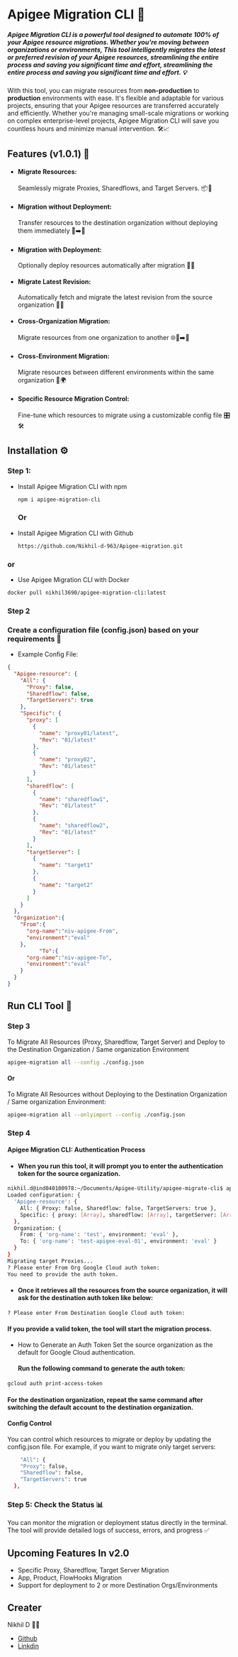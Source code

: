
# Apigee Migration CLI  🚀

##### Apigee Migration CLI is a powerful tool designed to automate 100% of your Apigee resource migrations. Whether you're moving between organizations or environments, This tool intelligently migrates the latest or preferred revision of your Apigee resources, streamlining the entire process and saving you significant time and effort, streamlining the entire process and saving you significant time and effort. 💡
With this tool, you can migrate resources from **non-production** to **production** environments with ease. It's flexible and adaptable for various projects, ensuring that your Apigee resources are transferred accurately and efficiently. Whether you're managing small-scale migrations or working on complex enterprise-level projects, Apigee Migration CLI will save you countless hours and minimize manual intervention. 🛠️📈



## Features (v1.0.1)  🎯

- #### Migrate Resources:
   Seamlessly migrate Proxies, Sharedflows, and Target Servers. 📦🔁
- #### Migration without Deployment:
  Transfer resources to the destination organization without deploying them immediately 🛑➡️🏁

- #### Migration with Deployment:
  Optionally deploy resources automatically after migration 🚀✅

- #### Migrate Latest Revision:
  Automatically fetch and migrate the latest revision from the source organization 🔄📄

- #### Cross-Organization Migration:
  Migrate resources from one organization to another 🌐🏢➡️🏢

- #### Cross-Environment Migration:
   Migrate resources between different environments within the same organization 🔄🌍

- #### Specific Resource Migration Control:
  Fine-tune which resources to migrate using a customizable config file 🎛️🛠️



## Installation ⚙️
### Step 1:
- Install Apigee Migration CLI with npm

  ```bash
  npm i apigee-migration-cli
  ```
  ### Or

- Install Apigee Migration CLI with Github

  ```bash
  https://github.com/Nikhil-d-963/Apigee-migration.git
  ```
 ### or
 - Use Apigee Migration CLI with Docker
 ```bash
 docker pull nikhil3690/apigee-migration-cli:latest
 ```
        
### Step 2

### Create a configuration file (config.json) based on your requirements  📝
 - Example Config File:

  ```json
  {
    "Apigee-resource": {
      "All": {
        "Proxy": false,
        "Sharedflow": false,
        "TargetServers": true
      },
      "Specific": {
        "proxy": [
          {
            "name": "proxy01/latest",
            "Rev": "01/latest"
          },
          {
            "name": "proxy02",
            "Rev": "01/latest"
          }
        ],
        "sharedflow": [
          {
            "name": "sharedflow1",
            "Rev": "01/latest"
          },
          {
            "name": "sharedflow2",
            "Rev": "01/latest"
          }
        ],
        "targetServer": [
          {
            "name": "target1"
          },
          {
            "name": "target2"
          }
        ]
      }
    },
    "Organization":{
      "From":{
        "org-name":"niv-apigee-From",
        "environment":"eval"
      },
            "To":{
        "org-name":"niv-apigee-To",
        "environment":"eval"
      }
    }
  }
  ```

## Run CLI Tool  🚀


### Step 3
To Migrate All Resources (Proxy, Sharedflow, Target Server) and Deploy to the Destination Organization / Same organization Environment
  ```bash
  apigee-migration all --config ./config.json
  ```
#### Or

To Migrate All Resources without Deploying to the Destination Organization / Same organization Environment:
  ```bash
  apigee-migration all --onlyimport --config ./config.json
  ```

### Step 4
#### Apigee Migration CLI: Authentication Process
- #### When you run this tool, it will prompt you to enter the authentication token for the source organization.

```bash
nikhil.d@ind040100978:~/Documents/Apigee-Utility/apigee-migrate-cli$ apigee-migration all --config ./config.json
Loaded configuration: {
  'Apigee-resource': {
    All: { Proxy: false, Sharedflow: false, TargetServers: true },
    Specific: { proxy: [Array], sharedflow: [Array], targetServer: [Array] }
  },
  Organization: {
    From: { 'org-name': 'test', environment: 'eval' },
    To: { 'org-name': 'test-apigee-eval-01', environment: 'eval' }
  }
}
Migrating target Proxies...
? Please enter From Org Google Cloud auth token: 
You need to provide the auth token.
```
- #### Once it retrieves all the resources from the source organization, it will ask for the destination auth token like below:

```bash
? Please enter From Destination Google Cloud auth token: 
```
 #### If you provide a valid token, the tool will start the migration process.

- How to Generate an Auth Token
  Set the source organization as the default for Google Cloud authentication.

  #### Run the following command to generate the auth token:
```bash
gcloud auth print-access-token
```

#### For the destination organization, repeat the same command after switching the default account to the destination organization.








#### Config Control
You can control which resources to migrate or deploy by updating the config.json file. For example, if you want to migrate only target servers:
  ```bash
      "All": {
      "Proxy": false,
      "Sharedflow": false,
      "TargetServers": true
    },

  ```
### Step 5: Check the Status  📊
You can monitor the migration or deployment status directly in the terminal. The tool will provide detailed logs of success, errors, and progress ✅




## Upcoming Features In v2.0

- Specific Proxy, Sharedflow, Target Server Migration
- App, Product, FlowHooks Migration
- Support for deployment to 2 or more Destination Orgs/Environments
## Creater

Nikhil D 👨‍💻

- [Github](https://github.com/Nikhil-d-963)
- [Linkdin](https://www.linkedin.com/in/nikhild1/)

